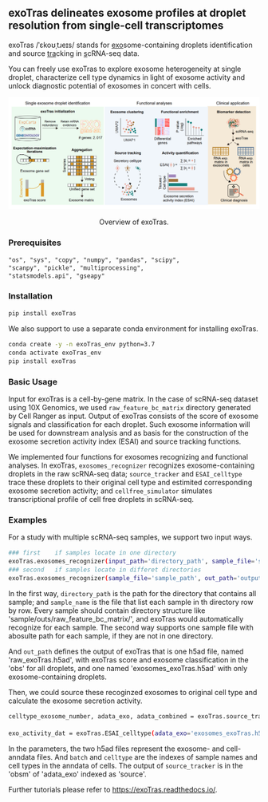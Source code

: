 ## exoTras delineates exosome profiles at droplet resolution from single-cell transcriptomes
exoTras /ˈɛkoʊˌtɹeɪs/ stands for <ins>exo</ins>some-containing droplets identification and source <ins>tra</ins>cking in <ins>s</ins>cRNA-seq data.

You can freely use exoTras to explore exosome heterogeneity at single droplet, characterize cell type dynamics in light of exosome activity and unlock diagnostic potential of exosomes in concert with cells.

<p align="center">
  <img src='./docs/exoTras_overview.png'>
</p>
<p align="center">
  Overview of exoTras.
</p>

### Prerequisites
    "os", "sys", "copy", "numpy", "pandas", "scipy",
    "scanpy", "pickle", "multiprocessing",
    "statsmodels.api", "gseapy"

### Installation
```bash
pip install exoTras
```
We also support to use a separate conda environment for installing exoTras.
```bash
conda create -y -n exoTras_env python=3.7
conda activate exoTras_env
pip install exoTras
```

### Basic Usage
Input for exoTras is a cell-by-gene matrix. In the case of scRNA-seq dataset using 10X Genomics, we used `raw_feature_bc_matrix` directory generated by Cell Ranger as input. Output of exoTras consists of the score of exosome signals and classification for each droplet. Such exosome information will be used for downstream analysis and as basis for the construction of the exosome secretion activity index (ESAI) and source tracking functions.

We implemented four functions for exosomes recognizing and functional analyses. In exoTras, `exosomes_recognizer` recognizes exosome-containing droplets in the raw scRNA-seq data; `source_tracker` and `ESAI_celltype` trace these droplets to their original cell type and estimited corresponding exosome secretion activity; and `cellfree_simulator` simulates transcriptional profile of cell free droplets in scRNA-seq.

### Examples
For a study with multiple scRNA-seq samples, we support two input ways.
```bash
### first    if samples locate in one directory
exoTras.exosomes_recognizer(input_path='directory_path', sample_file='sample_name', out_path='output_path', species='Homo')
### second   if samples locate in differet directories
exoTras.exosomes_recognizer(sample_file='sample_path', out_path='output_path', species='Homo')
```
In the first way, `directory_path` is the path for the directory that contains all sample; and `sample_name` is the file that list each sample in th directory row by row. Every sample should contain directory structure like 'sample/outs/raw_feature_bc_matrix/', and exoTras would automatically recognize for each sample. The second way supports one sample file with abosulte path for each sample, if they are not in one directory.

And `out_path` defines the output of exoTras that is one h5ad file, named 'raw_exoTras.h5ad', with exoTras score and exosome classification in the 'obs' for all droplets, and one named 'exosomes_exoTras.h5ad' with only exosome-containing droplets.

Then, we could source these recoginzed exosomes to original cell type and calculate the exosome secretion activity.
```bash
celltype_exosome_number, adata_exo, adata_combined = exoTras.source_tracker(adata_exo='exosomes_exoTras.h5ad', adata_cell='cells.h5ad', OBSsample='batch', OBScelltype='celltype')

exo_activity_dat = exoTras.ESAI_celltype(adata_exo='exosomes_exoTras.h5ad', adata_cell='cells.h5ad', OBSsample='batch', OBScelltype='celltype')
```
In the parameters, the two h5ad files represent the exosome- and cell- anndata files. And `batch` and `celltype` are the indexes of sample names and cell types in the anndata of cells. The output of `source_tracker` is in the 'obsm' of 'adata_exo' indexed as 'source'.

Further tutorials please refer to  https://exoTras.readthedocs.io/.

